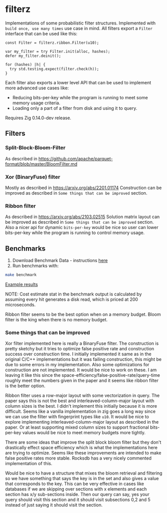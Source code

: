 # filterz

Implementations of some probabilistic filter structures. Implemented with `build once, use many times` use case in mind.
All filters export a `Filter` interface that can be used like this:

```zig
const Filter = filterz.ribbon.Filter(u10);

var my_filter = try Filter.init(alloc, hashes);
defer my_filter.deinit();

for (hashes) |h| {
  try std.testing.expect(filter.check(h));
} 
```

Each filter also exports a lower level API that can be used to implement more advanced use cases like:
- Reducing bits-per-key while the program is running to meet some memory usage criteria.
- Loading only a part of a filter from disk and using it to query.

Requires Zig 0.14.0-dev release.

## Filters

### Split-Block-Bloom-Filter

As described in https://github.com/apache/parquet-format/blob/master/BloomFilter.md

### Xor (BinaryFuse) filter

Mostly as described in https://arxiv.org/abs/2201.01174
Construction can be improved as described in `Some things that can be improved` section.

### Ribbon filter 

As described in https://arxiv.org/abs/2103.02515
Solution matrix layout can be improved as described in `Some things that can be improved` section.
Also a nicer api for dynamic `bits-per-key` would be nice so user can lower bits-per-key while the program is running to control memory usage.

## Benchmarks

1. Download Benchmark Data - instructions [here](bench-data/README.md)
2. Run benchmarks with:
```bash
make benchmark
```

[Example results](./bench_result_low_hit.txt)

NOTE: Cost estimate stat in the benchmark output is calculated by assuming every hit generates a disk read, which is priced at 200 microseconds.

Ribbon filter seems to be the best option when on a memory budget. Bloom filter is the king when there is no memory budget.

### Some things that can be improved

Xor filter implemented here is really a BinaryFuse filter. The construction is pretty sketchy but it tries to optimize false positive rate and construction success over construction time.
I initially implemented it same as in the original C/C++ implementations but it was failing construction, this might be due to some errors in my implementation. Also some optimizations for construction are not implemented. It would be nice to work on these.
I am leaving it like this since the space-efficiency/false-positive-rate/query-time roughly meet the numbers given in the paper and it seems like ribbon filter is the better option.

Ribbon filter uses a row-major layout with some vectorization in query. The paper says this is not the best and interleaved-column-major layout with column sizes is the best. I didn't implement this initially because it is more difficult.
Seems like a vanilla implementation in zig goes a long way since we can use the filter with fingerprint types like `u10`. It would be nice to explore implementing interleaved-column-major layout as described in the paper. Or at least supporting mixed column sizes
 to support fractional bits-per-key values would be nice to meet memory budgets more tightly.

There are some ideas that improve the split block bloom filter but they don't drastically effect space efficiency which is what the implementations here are trying to optimize. Seems like these improvements are intended to make false positive rates more stable.
Rocksdb has a very nicely commented implementation of this.

Would be nice to have a structure that mixes the bloom retrieval and filtering so we have something that says the key is in the set and also gives a value that corresponds to the key. This can be very effective in cases like databases if we are skipping over sections with x elements and each section has x/y sub-sections inside.
Then our query can say, yes your query should visit this section and it should visit subsections 0,2 and 5 instead of just saying it should visit the section.
